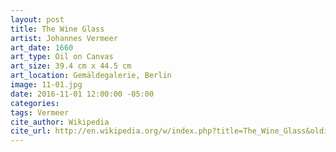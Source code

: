 ```yaml
---
layout: post
title: The Wine Glass
artist: Johannes Vermeer
art_date: 1660
art_type: Oil on Canvas
art_size: 39.4 cm x 44.5 cm
art_location: Gemäldegalerie, Berlin
image: 11-01.jpg
date: 2016-11-01 12:00:00 -05:00
categories:
tags: Vermeer
cite_author: Wikipedia
cite_url: http://en.wikipedia.org/w/index.php?title=The_Wine_Glass&oldid=596263641
---
```

